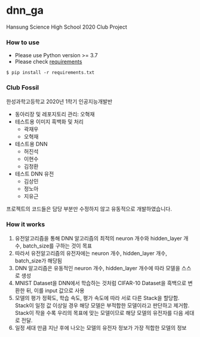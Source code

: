 dnn_ga
=============

Hansung Science High School 2020 Club Project<br/>


### How to use
* Please use Python version >= 3.7
* Please check [requirements](requirements.txt)
```
$ pip install -r requirements.txt 
```

### Club Fossil
한성과학고등학교 2020년 1학기 인공지능개발반
* 동아리장 및 레포지토리 관리: 오혁재
* 테스트용 이미지 흑백화 및 처리
  * 곽재우
  * 오혁재
* 테스트용 DNN
  * 허진석
  * 이현수
  * 김정환
* 테스트 DNN 유전
  * 김상민
  * 정노아
  * 지유근

프로젝트의 코드들은 담당 부분만 수정하지 않고 유동적으로 개발하였습니다.

### How it works
1. 유전알고리즘을 통해 DNN 알고리즘의 최적의 neuron 개수와 hidden_layer 개수, batch_size를 구하는 것이 목표
2. 따라서 유전알고리즘의 유전자에는 neuron 개수, hidden_layer 개수, batch_size가 해당됨
3. DNN 알고리즘은 유동적인 neuron 개수, hidden_layer 개수에 따라 모델을 스스로 생성
4. MNIST Dataset을 DNN에서 학습하는 것처럼 CIFAR-10 Dataset을 흑백으로 변환한 뒤, 이를 input 값으로 사용
5. 모델의 평가 정확도, 학습 속도, 평가 속도에 따라 서로 다른 Stack을 할당함.
 Stack이 일정 값 이상일 경우 해당 모델은 부적합한 모델이라고 판단하고 제거함.
 Stack이 작을 수록 우리의 목표에 맞는 모델이므로 해당 모델의 유전자를 다음 세대로 전달.
6. 일정 세대 만큼 지난 후에 나오는 모델의 유전자 정보가 가장 적합한 모델의 정보
